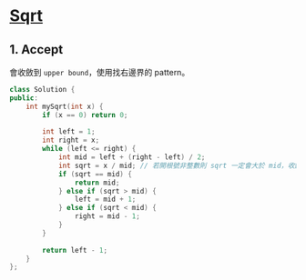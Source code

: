 # [Sqrt](https://leetcode.com/problems/sqrtx/)

## 1. Accept

會收斂到 `upper bound`，使用找右邊界的 pattern。

```c++
class Solution {
public:
    int mySqrt(int x) {
        if (x == 0) return 0;
        
        int left = 1;
        int right = x;
        while (left <= right) {
            int mid = left + (right - left) / 2;
            int sqrt = x / mid; // 若開根號非整數則 sqrt 一定會大於 mid，收斂在右邊界
            if (sqrt == mid) {
                return mid;
            } else if (sqrt > mid) {
                left = mid + 1;
            } else if (sqrt < mid) {
                right = mid - 1;
            }
        }
        
        return left - 1;
    }
};
```